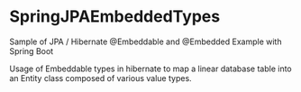 # SpringJPAEmbeddedTypes
Sample of JPA / Hibernate @Embeddable and @Embedded Example with Spring Boot


Usage of  Embeddable types in hibernate to map a linear database table into an Entity class composed of various value types.

